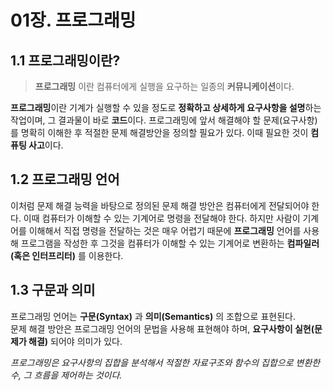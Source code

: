 # 01장. 프로그래밍

## 1.1 프로그래밍이란?

> **프로그래밍** 이란 컴퓨터에게 실행을 요구하는 일종의 **커뮤니케이션**이다.

**프로그래밍**이란 기계가 실행할 수 있을 정도로 **정확하고 상세하게 요구사항을 설명**하는 작업이며, 그 결과물이 바로 **코드**이다. 프로그래밍에 앞서 해결해야 할 문제(요구사항)를 명확히 이해한 후 적절한 문제 해결방안을 정의할 필요가 있다. 이때 필요한 것이 **컴퓨팅 사고**이다.

## 1.2 프로그래밍 언어

이처럼 문제 해결 능력을 바탕으로 정의된 문제 해결 방안은 컴퓨터에게 전달되어야 한다. 이때 컴퓨터가 이해할 수 있는 기계어로 명령을 전달해야 한다. 하지만 사람이 기계어를 이해해서 직접 명령을 전달하는 것은 매우 어렵기 때문에 **프로그래밍** 언어를 사용해 프로그램을 작성한 후 그것을 컴퓨터가 이해할 수 있는 기계어로 변환하는 **컴파일러(혹은 인터프리터)** 를 이용한다.

## 1.3 구문과 의미

프로그래밍 언어는 **구문(Syntax)** 과 **의미(Semantics)** 의 조합으로 표현된다.  
문제 해결 방안은 프로그래밍 언어의 문법을 사용해 표현해야 하며, **요구사항이 실현(문제가 해결)** 되어야 의미가 있다.

_프로그래밍은 요구사항의 집합을 분석해서 적절한 자료구조와 함수의 집합으로 변환한 수, 그 흐름을 제어하는 것이다._

